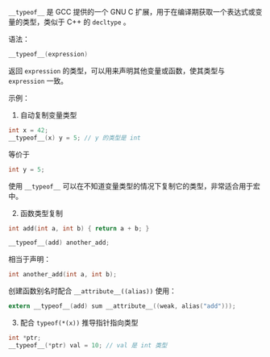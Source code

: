 `__typeof__` 是 GCC 提供的一个 GNU C 扩展，用于在编译期获取一个表达式或变量的类型，类似于 C++ 的 `decltype` 。

语法：
```c
__typeof__(expression)
```
返回 `expression` 的类型，可以用来声明其他变量或函数，使其类型与 `expression` 一致。

示例：
1. 自动复制变量类型
```c
int x = 42;
__typeof__(x) y = 5; // y 的类型是 int
```
等价于
```c
int y = 5;
```
使用 `__typeof__` 可以在不知道变量类型的情况下复制它的类型，非常适合用于宏中。

2. 函数类型复制
```c
int add(int a, int b) { return a + b; }

__typeof__(add) another_add;
```
相当于声明：
```c
int another_add(int a, int b);
```

创建函数别名时配合 `__attribute__((alias))` 使用：
```c
extern __typeof__(add) sum __attribute__((weak, alias("add")));
```

3. 配合 `typeof(*(x))` 推导指针指向类型
```c
int *ptr;
__typeof__(*ptr) val = 10; // val 是 int 类型
```
